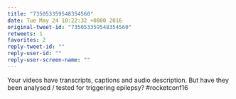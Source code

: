 ```yaml
---
title: "735053359548354560"
date: Tue May 24 10:22:32 +0000 2016
original-tweet-id: "735053359548354560"
retweets: 1
favorites: 2
reply-tweet-id: ""
reply-user-id: ""
reply-user-screen-name: ""
---
```

Your videos have transcripts, captions and audio description. But have they been analysed / tested for triggering epilepsy? #rocketconf16

